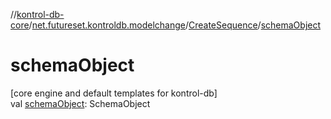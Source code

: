 //[kontrol-db-core](../../../index.md)/[net.futureset.kontroldb.modelchange](../index.md)/[CreateSequence](index.md)/[schemaObject](schema-object.md)

# schemaObject

[core engine and default templates for kontrol-db]\
val [schemaObject](schema-object.md): SchemaObject
